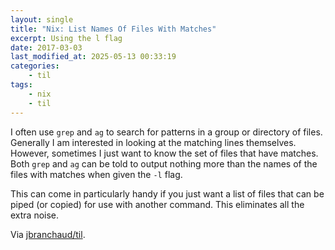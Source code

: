 ```yaml
---
layout: single
title: "Nix: List Names Of Files With Matches"
excerpt: Using the l flag
date: 2017-03-03
last_modified_at: 2025-05-13 00:33:19
categories:
    - til
tags:
    - nix
    - til
---
```


I often use `grep` and `ag` to search for patterns in a group or directory
of files. Generally I am interested in looking at the matching lines
themselves. However, sometimes I just want to know the set of files that
have matches. Both `grep` and `ag` can be told to output nothing more than
the names of the files with matches when given the `-l` flag.

This can come in particularly handy if you just want a list of files that
can be piped (or copied) for use with another command. This eliminates all
the extra noise.

Via [jbranchaud/til](https://github.com/jbranchaud/til).
